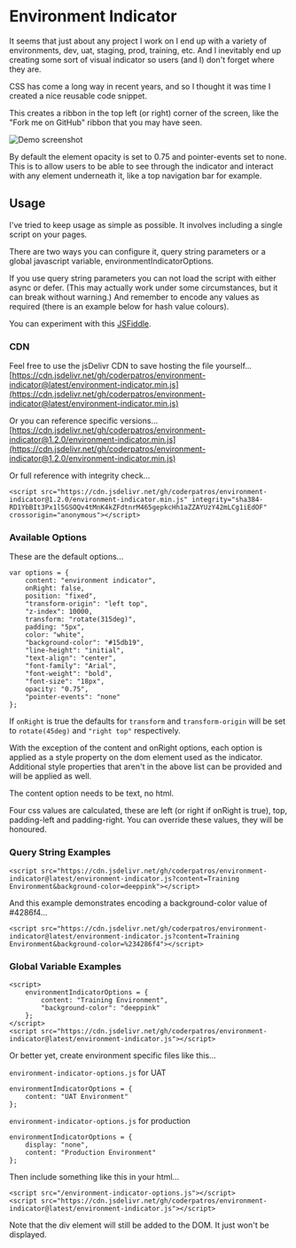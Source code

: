 # Environment Indicator

It seems that just about any project I work on I end up with a variety of
environments, dev, uat, staging, prod, training, etc. And I inevitably end up
creating some sort of visual indicator so users (and I) don't forget where they
are.

CSS has come a long way in recent years, and so I thought it was time I created
a nice reusable code snippet.

This creates a ribbon in the top left (or right) corner of the screen, like the 
"Fork me on GitHub" ribbon that you may have seen.

![Demo screenshot](demo.png)

By default the element opacity is set to 0.75 and pointer-events set to none. 
This is to allow users to be able to see through the indicator and interact 
with any element underneath it, like a top navigation bar for example. 

## Usage

I've tried to keep usage as simple as possible. It involves including a single
script on your pages.

There are two ways you can configure it, query string parameters or a global
javascript variable, environmentIndicatorOptions.

If you use query string parameters you can not load the script with either
async or defer. (This may actually work under some circumstances, but it can
break without warning.) And remember to encode any values as required (there 
is an example below for hash value colours).

You can experiment with this [JSFiddle](https://jsfiddle.net/coderpatros/v36hjm0o/2/).

### CDN

Feel free to use the jsDelivr CDN to save hosting the file yourself...  
[https://cdn.jsdelivr.net/gh/coderpatros/environment-indicator@latest/environment-indicator.min.js](https://cdn.jsdelivr.net/gh/coderpatros/environment-indicator@latest/environment-indicator.min.js)

Or you can reference specific versions...  
[https://cdn.jsdelivr.net/gh/coderpatros/environment-indicator@1.2.0/environment-indicator.min.js](https://cdn.jsdelivr.net/gh/coderpatros/environment-indicator@1.2.0/environment-indicator.min.js)

Or full reference with integrity check...

```<script src="https://cdn.jsdelivr.net/gh/coderpatros/environment-indicator@1.2.0/environment-indicator.min.js" integrity="sha384-RD1YbBIt3Px1l5GSOQv4tMnK4kZFdtnrM465gepkcHh1aZZAYUzY42mLCg1iEdOF" crossorigin="anonymous"></script>```

### Available Options

These are the default options...
```
var options = {
    content: "environment indicator",
    onRight: false,
    position: "fixed",
    "transform-origin": "left top",
    "z-index": 10000,
    transform: "rotate(315deg)",
    padding: "5px",
    color: "white",
    "background-color": "#15db19",
    "line-height": "initial",
    "text-align": "center",
    "font-family": "Arial",
    "font-weight": "bold",
    "font-size": "18px",
    opacity: "0.75",
    "pointer-events": "none"
};
```

If ```onRight``` is true the defaults for ```transform``` and 
```transform-origin``` will be set to ```rotate(45deg)``` and
```"right top"``` respectively.

With the exception of the content and onRight options, each option is applied
as a style property on the dom element used as the indicator. Additional style
properties that aren't in the above list can be provided and will be applied 
as well.

The content option needs to be text, no html.

Four css values are calculated, these are left (or right if onRight is true), 
top, padding-left and padding-right. You can override these values, 
they will be honoured.

### Query String Examples

```
<script src="https://cdn.jsdelivr.net/gh/coderpatros/environment-indicator@latest/environment-indicator.js?content=Training Environment&background-color=deeppink"></script>
```

And this example demonstrates encoding a background-color value of #4286f4...
```
<script src="https://cdn.jsdelivr.net/gh/coderpatros/environment-indicator@latest/environment-indicator.js?content=Training Environment&background-color=%234286f4"></script>
```

### Global Variable Examples

```
<script>
    environmentIndicatorOptions = {
        content: "Training Environment",
        "background-color": "deeppink"
    };
</script>
<script src="https://cdn.jsdelivr.net/gh/coderpatros/environment-indicator@latest/environment-indicator.js"></script>
```

Or better yet, create environment specific files like this...

`environment-indicator-options.js` for UAT
```
environmentIndicatorOptions = {
    content: "UAT Environment"
};
```

`environment-indicator-options.js` for production
```
environmentIndicatorOptions = {
    display: "none",
    content: "Production Environment"
};
```

Then include something like this in your html...
```
<script src="/environment-indicator-options.js"></script>
<script src="https://cdn.jsdelivr.net/gh/coderpatros/environment-indicator@latest/environment-indicator.js"></script>
```

Note that the div element will still be added to the DOM. It just won't be
displayed.

